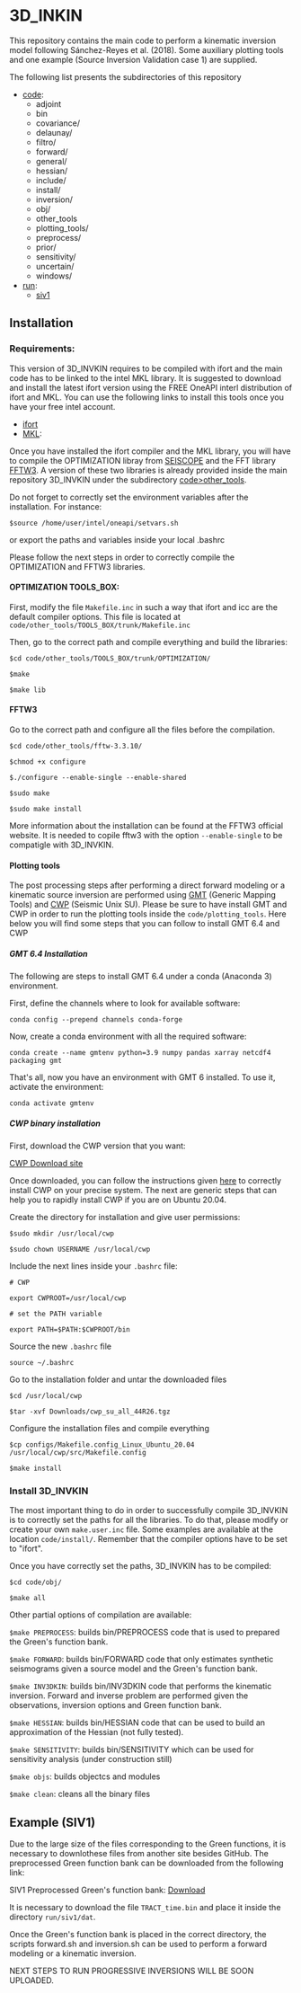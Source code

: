 # 3D_INKIN

This repository contains the main code to perform a kinematic inversion model following Sánchez-Reyes et al. (2018). Some auxiliary plotting tools and one example (Source Inversion Validation case 1) are supplied.

The following list presents the subdirectories of this repository

* [code](https://github.com/hugosanrocks/3D_INVKIN/tree/main/code):
  + adjoint
  + bin
  + covariance/
  + delaunay/
  + filtro/
  + forward/
  + general/
  + hessian/
  + include/
  + install/
  + inversion/
  + obj/
  + other_tools
  + plotting_tools/
  + preprocess/
  + prior/
  + sensitivity/
  + uncertain/
  + windows/
* [run](https://github.com/hugosanrocks/3D_INVKIN/tree/main/run):
  + [siv1](https://github.com/hugosanrocks/3D_INVKIN/tree/main/run/siv1)

## Installation

### Requirements:

This version of 3D_INVKIN requires to be compiled with ifort and the main code has to be linked to the intel MKL library. It is suggested to download and install the latest ifort version using the FREE OneAPI interl distribution of ifort and MKL. You can use the following links to install this tools once you have your free intel account.

* [ifort](https://www.intel.com/content/www/us/en/developer/articles/tool/oneapi-standalone-components.html#fortran) 
* [MKL](https://www.intel.com/content/www/us/en/developer/tools/oneapi/onemkl-download.html):

Once you have installed the ifort compiler and the MKL library, you will have to compile the OPTIMIZATION libray from [SEISCOPE](https://seiscope2.osug.fr/SEISCOPE-OPTIMIZATION-TOOLBOX) and the FFT library [FFTW3](https://www.fftw.org/download.html). A version of these two libraries is already provided inside the main repository 3D_INVKIN under the subdirectory [code>other_tools](https://github.com/hugosanrocks/3D_INVKIN/tree/main/code/other_tools).

Do not forget to correctly set the environment variables after the installation. For instance:

`$source /home/user/intel/oneapi/setvars.sh`

or export the paths and variables inside your local .bashrc

Please follow the next steps in order to correctly compile the OPTIMIZATION and FFTW3 libraries.

#### OPTIMIZATION TOOLS_BOX:

First, modify the file `Makefile.inc` in such a way that ifort and icc are the default compiler options. This file is located at `code/other_tools/TOOLS_BOX/trunk/Makefile.inc`

Then, go to the correct path and compile everything and build the libraries:

`$cd code/other_tools/TOOLS_BOX/trunk/OPTIMIZATION/`

`$make`

`$make lib`

#### FFTW3

Go to the correct path and configure all the files before the compilation. 

`$cd code/other_tools/fftw-3.3.10/`

`$chmod +x configure`

`$./configure --enable-single --enable-shared`

`$sudo make`

`$sudo make install`

More information about the installation can be found at the FFTW3 official website. It is needed to copile fftw3 with the option `--enable-single` to be compatigle with 3D_INVKIN.

#### Plotting tools

The post processing steps after performing a direct forward modeling or a kinematic source inversion are performed using [GMT](https://www.generic-mapping-tools.org/) (Generic Mapping Tools) and [CWP](https://wiki.seismic-unix.org/start) (Seismic Unix SU). Please be sure to have install GMT and CWP in order to run the plotting tools inside the `code/plotting_tools`. Here below you will find some steps that you can follow to install GMT 6.4 and CWP

##### GMT 6.4 Installation

The following are steps to install GMT 6.4 under a conda (Anaconda 3) environment.

First, define the channels where to look for available software:

`conda config --prepend channels conda-forge`

Now, create a conda environment with all the required software:

`conda create --name gmtenv python=3.9 numpy pandas xarray netcdf4 packaging gmt`

That's all, now you have an environment with GMT 6 installed. To use it, activate the environment:

`conda activate gmtenv`

##### CWP binary installation

First, download the CWP version that you want:

[CWP Download site](https://nextcloud.seismic-unix.org/index.php/s/LZpzc8jMzbWG9BZ)

Once downloaded, you can follow the instructions given [here](https://wiki.seismic-unix.org/sudoc:su_installation) to correctly install CWP on your precise system. The next are generic steps that can help you to rapidly install CWP if you are on Ubuntu 20.04.

Create the directory for installation and give user permissions:

`$sudo mkdir /usr/local/cwp`

`$sudo chown USERNAME /usr/local/cwp`

Include the next lines inside your `.bashrc` file:

`# CWP`

`export CWPROOT=/usr/local/cwp`

`# set the PATH variable`

`export PATH=$PATH:$CWPROOT/bin`

Source the new `.bashrc` file

`source ~/.bashrc`

Go to the installation folder and untar the downloaded files

`$cd /usr/local/cwp`

`$tar -xvf Downloads/cwp_su_all_44R26.tgz`

Configure the installation files and compile everything

`$cp configs/Makefile.config_Linux_Ubuntu_20.04 /usr/local/cwp/src/Makefile.config`

`$make install`



### Install 3D_INVKIN

The most important thing to do in order to successfully compile 3D_INVKIN is to correctly set the paths for all the libraries. To do that, please modify or create your own `make.user.inc` file. Some examples are available at the location `code/install/`. Remember that the compiler options have to be set to "ifort".

Once you have correctly set the paths, 3D_INVKIN has to be compiled:

`$cd code/obj/`

`$make all`

Other partial options of compilation are available:

`$make PREPROCESS`: builds bin/PREPROCESS code that is used to prepared the Green's function bank.

`$make FORWARD`: builds bin/FORWARD code that only estimates synthetic seismograms given a source model and the Green's function bank.

`$make INV3DKIN`: builds bin/INV3DKIN code that performs the kinematic inversion. Forward and inverse problem are performed given the observations, inversion options and Green function bank.

`$make HESSIAN`: builds bin/HESSIAN code that can be used to build an approximation of the Hessian (not fully tested).

`$make SENSITIVITY`: builds bin/SENSITIVITY which can be used for sensitivity analysis (under construction still)

`$make objs`: builds objectcs and modules

`$make clean`: cleans all the binary files


## Example (SIV1)


Due to the large size of the files corresponding to the Green functions, it is necessary to downlothese files from another site besides GitHub. The preprocessed Green function bank can be downloaded from the following link:

SIV1 Preprocessed Green's function bank: [Download](https://www.dropbox.com/scl/fo/6kno3ar6ukxu1y6oc2b7i/h?dl=0&rlkey=cbdlfv5sbv0gxu2a6s9wkum9z)

It is necessary to download the file `TRACT_time.bin` and place it inside the directory `run/siv1/dat`.

Once the Green's function bank is placed in the correct directory, the scripts forward.sh and inversion.sh can be used to perform a forward modeling or a kinematic inversion.

NEXT STEPS TO RUN PROGRESSIVE INVERSIONS WILL BE SOON UPLOADED.



